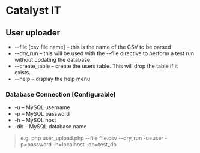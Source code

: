 # Catalyst IT

## User uploader

- --file [csv file name] – this is the name of the CSV to be parsed
- --dry_run – this will be used with the --file directive to perform a test run without updating the database
- --create_table – create the users table. This will drop the table if it exists.
- --help – display the help menu.
    
### Database Connection [Configurable]
- -u – MySQL username
- -p – MySQL password
- -h – MySQL host
- -db – MySQL database name
    
>e.g. php user_upload.php --file file.csv --dry_run -u=user -p=password -h=localhost -db=test_db